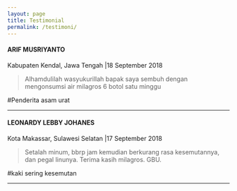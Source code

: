 ```yaml
---
layout: page
title: Testimonial
permalink: /testimoni/
---
```


#### ARIF MUSRIYANTO 
Kabupaten Kendal, Jawa Tengah |18 September 2018

> Alhamdulilah wasyukurillah bapak saya sembuh dengan mengonsumsi air milagros 6 botol satu minggu

#Penderita asam urat

***

#### LEONARDY LEBBY JOHANES 

Kota Makassar, Sulawesi Selatan |17 September 2018

> Setalah minum, bbrp jam kemudian berkurang rasa kesemutannya, dan pegal linunya. Terima kasih milagros. GBU.

#kaki sering kesemutan

***
